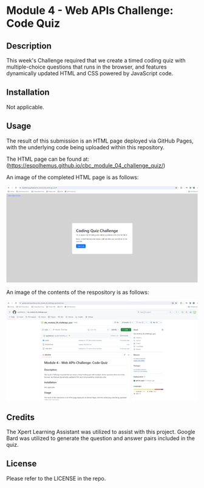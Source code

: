 # Module 4 - Web APIs Challenge: Code Quiz

## Description

This week's Challenge required that we create a timed coding quiz with multiple-choice questions that runs in the browser, and features dynamically updated HTML and CSS powered by JavaScript code.

## Installation

Not applicable.

## Usage

The result of this submission is an HTML page deployed via GitHub Pages, with the underlying code being uploaded within this repository.

The HTML page can be found at: (https://espolhemus.github.io/cbc_module_04_challenge_quiz/)

An image of the completed HTML page is as follows:

![Final HTML Page](/assets/images/finished_HTML_screenshot_20240214.png)

An image of the contents of the respository is as follows:

![Repository Image](/assets/images/repository_screenshot_20240214.png)

## Credits

The Xpert Learning Assistant was utilized to assist with this project.  Google Bard was utilized to generate the question and answer pairs included in the quiz.

## License

Please refer to the LICENSE in the repo.
